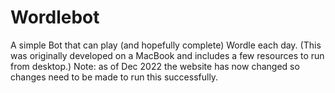 # Wordlebot
A simple Bot that can play (and hopefully complete) Wordle each day.
(This was originally developed on a MacBook and includes a few resources to run from desktop.)
Note: as of Dec 2022 the website has now changed so changes need to be made to run this successfully.
